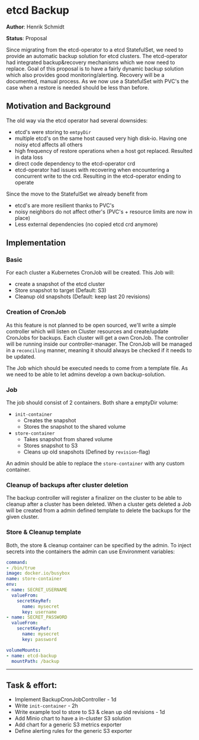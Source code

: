 # etcd Backup

**Author**: Henrik Schmidt

**Status**: Proposal

Since migrating from the etcd-operator to a etcd StatefulSet, we need to provide an automatic backup solution for etcd clusters.
The etcd-operator had integrated backup&recovery mechanisms which we now need to replace.
Goal of this proposal is to have a fairly dynamic backup solution which also provides good monitoring/alerting.
Recovery will be a documented, manual process. As we now use a StatefulSet with PVC's the case when a restore is needed should be less than before.

## Motivation and Background

The old way via the etcd operator had several downsides:

* etcd's were storing to `emtpyDir`
* multiple etcd's on the same host caused very high disk-io. Having one noisy etcd affects all others
* high frequency of restore operations when a host got replaced. Resulted in data loss
* direct code dependency to the etcd-operator crd
* etcd-operator had issues with recovering when encountering a concurrent write to the crd. Resulting in the etcd-operator ending to operate

Since the move to the StatefulSet we already benefit from

* etcd's are more resilient thanks to PVC's
* noisy neighbors do not affect other's (PVC's + resource limits are now in place)
* Less external dependencies (no copied etcd crd anymore)

## Implementation

### Basic
For each cluster a Kubernetes CronJob will be created.
This Job will:
- create a snapshot of the etcd cluster
- Store snapshot to target (Default: S3)
- Cleanup old snapshots (Default: keep last 20 revisions)

### Creation of CronJob
As this feature is not planned to be open sourced, we'll write a simple controller which will listen on Cluster resources and create/update CronJobs for backups.
Each cluster will get a own CronJob.
The controller will be running inside our controller-manager.
The CronJob will be managed in a `reconciling` manner, meaning it should always be checked if it needs to be updated.

The Job which should be executed needs to come from a template file.
As we need to be able to let admins develop a own backup-solution.

### Job
The job should consist of 2 containers. Both share a emptyDir volume:
- `init-container`
  - Creates the snapshot
  - Stores the snapshot to the shared volume
- `store-container`
  - Takes snapshot from shared volume
  - Stores snapshot to S3
  - Cleans up old snapshots (Defined by `revision`-flag)

An admin should be able to replace the `store-container` with any custom container.

### Cleanup of backups after cluster deletion
The backup controller will register a finalizer on the cluster to be able to cleanup after a cluster has been deleted.
When a cluster gets deleted a Job will be created from a admin defined template to delete the backups for the given cluster.

### Store & Cleanup template
Both, the store & cleanup container can be specified by the admin.
To inject secrets into the containers the admin can use Environment variables:

```yaml
command:
- /bin/true
image: docker.io/busybox
name: store-container
env:
- name: SECRET_USERNAME
  valueFrom:
    secretKeyRef:
      name: mysecret
      key: username
- name: SECRET_PASSWORD
  valueFrom:
    secretKeyRef:
      name: mysecret
      key: password

volumeMounts:
- name: etcd-backup
  mountPath: /backup
```

****

## Task & effort:
* Implement BackupCronJobController - 1d
* Write `init-container` - 2h
* Write example tool to store to S3 & clean up old revisions - 1d
* Add Minio chart to have a in-cluster S3 solution
* Add chart for a generic S3 metrics exporter
* Define alerting rules for the generic S3 exporter
